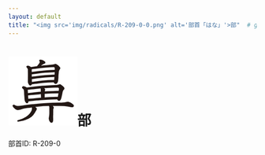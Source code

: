 ```yaml
---
layout: default
title: "<img src='img/radicals/R-209-0-0.png' alt='部首「はな」'>部"  # glyphをタイトルに使用
---
```


# <img src='img/radicals/R-209-0-0.png' alt='部首「はな」'>部
部首ID: R-209-0
